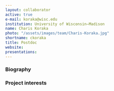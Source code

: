```yaml
---
layout: collaborator
active: true
e-mail: koraka@wisc.edu
institution: University of Wisconsin–Madison
name: Charis Koraka
photo: "/assets/images/team/Charis-Koraka.jpg"
shortname: ckoraka
title: Postdoc
website:
presentations:
---
```


### Biography

### Project interests

